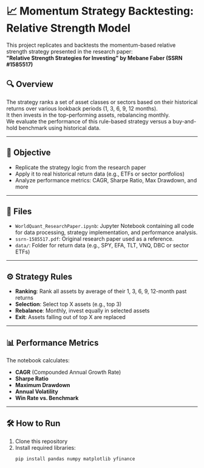# 📈 Momentum Strategy Backtesting: Relative Strength Model

This project replicates and backtests the momentum-based relative strength strategy presented in the research paper:  
**"Relative Strength Strategies for Investing" by Mebane Faber (SSRN #1585517)**

## 🔍 Overview

The strategy ranks a set of asset classes or sectors based on their historical returns over various lookback periods (1, 3, 6, 9, 12 months).  
It then invests in the top-performing assets, rebalancing monthly.  
We evaluate the performance of this rule-based strategy versus a buy-and-hold benchmark using historical data.

---

## 🧠 Objective

- Replicate the strategy logic from the research paper
- Apply it to real historical return data (e.g., ETFs or sector portfolios)
- Analyze performance metrics: CAGR, Sharpe Ratio, Max Drawdown, and more

---

## 📁 Files

- `WorldQuant_ResearchPaper.ipynb`: Jupyter Notebook containing all code for data processing, strategy implementation, and performance analysis.
- `ssrn-1585517.pdf`: Original research paper used as a reference.
- `data/`: Folder for return data (e.g., SPY, EFA, TLT, VNQ, DBC or sector ETFs)

---

## ⚙️ Strategy Rules

- **Ranking**: Rank all assets by average of their 1, 3, 6, 9, 12-month past returns
- **Selection**: Select top X assets (e.g., top 3)
- **Rebalance**: Monthly, invest equally in selected assets
- **Exit**: Assets falling out of top X are replaced

---

## 📊 Performance Metrics

The notebook calculates:
- **CAGR** (Compounded Annual Growth Rate)
- **Sharpe Ratio**
- **Maximum Drawdown**
- **Annual Volatility**
- **Win Rate vs. Benchmark**

---

## 🛠 How to Run

1. Clone this repository  
2. Install required libraries:
   ```bash
   pip install pandas numpy matplotlib yfinance
